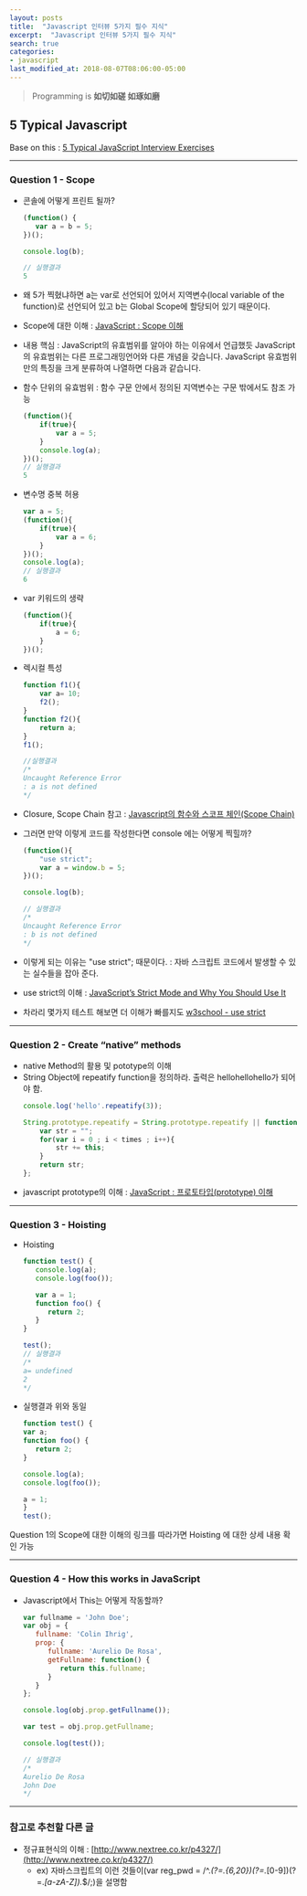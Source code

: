 ```yaml
---
layout: posts
title:  "Javascript 인터뷰 5가지 필수 지식"
excerpt:  "Javascript 인터뷰 5가지 필수 지식"
search: true
categories:
- javascript 
last_modified_at: 2018-08-07T08:06:00-05:00
---
```

>Programming is **如切如磋 如琢如磨**

## 5 Typical Javascript
Base on this : [5 Typical JavaScript Interview Exercises](https://www.sitepoint.com/5-typical-javascript-interview-exercises/)

* * *
### Question 1 - Scope
- 콘솔에 어떻게 프린트 될까?
    ```js
    (function() {
       var a = b = 5;
    })();

    console.log(b);

    // 실행결과
    5
    ```

- 왜 5가 찍혔냐하면 a는 var로 선언되어 있어서 지역변수(local variable of the function)로 선언되어 있고
b는 Global Scope에 할당되어 있기 때문이다.
- Scope에 대한 이해 : [JavaScript : Scope 이해](http://www.nextree.co.kr/p7363/)
- 내용 핵심 : JavaScript의 유효범위를 알아야 하는 이유에서 언급했듯 JavaScript의 유효범위는 다른 프로그래밍언어와 다른 개념을 갖습니다. JavaScript 유효범위만의 특징을 크게 분류하여 나열하면 다음과 같습니다.
- 함수 단위의 유효범위 : 함수 구문 안에서 정의된 지역변수는 구문 밖에서도 참조 가능
    ```js
    (function(){
        if(true){
            var a = 5;
        }
        console.log(a);
    })();
    // 실행결과
    5
    ```
- 변수명 중복 허용
    ```js
    var a = 5;
    (function(){
        if(true){
            var a = 6;
        }
    })();
    console.log(a);
    // 실행결과
    6
    ```
- var 키워드의 생략
    ```js
    (function(){
        if(true){
            a = 6;
        }
    })();
    ```
- 렉시컬 특성
    ```js
    function f1(){
        var a= 10;
        f2();
    }
    function f2(){
        return a;
    }
    f1();

    //실행결과
    /*
    Uncaught Reference Error
    : a is not defined
    */
    ```
- Closure, Scope Chain 참고 : [Javascript의 함수와 스코프 체인(Scope Chain)](http://blog.naver.com/PostView.nhn?blogId=jjoommnn&logNo=130149113595)

- 그러면 만약 이렇게 코드를 작성한다면 console 에는 어떻게 찍힐까?
    ```js
    (function(){
        "use strict";
        var a = window.b = 5;
    })();

    console.log(b);
    ```

    ```js
    // 실행결과
    /*
    Uncaught Reference Error
    : b is not defined
    */
    ```
- 이렇게 되는 이유는 "use strict"; 때문이다. : 자바 스크립트 코드에서 발생할 수 있는 실수들을 잡아 준다.
- use strict의 이해 : [JavaScript’s Strict Mode and Why You Should Use It](http://cjihrig.com/blog/javascripts-strict-mode-and-why-you-should-use-it/)<br>
- 차라리 몇가지 테스트 해보면 더 이해가 빠를지도 [w3school - use strict](https://www.w3schools.com/js/js_strict.asp)

* * *
### Question 2 - Create “native” methods
- native Method의 활용 및 pototype의 이해
- String Object에 repeatify function을 정의하라. 출력은 hellohellohello가 되어야 함.
    ```js
    console.log('hello'.repeatify(3));
    ```
    ```js
    String.prototype.repeatify = String.prototype.repeatify || function(times){
        var str = "";
        for(var i = 0 ; i < times ; i++){
            str += this;
        }
        return str;
    };
    ```
- javascript prototype의 이해 : [JavaScript : 프로토타입(prototype) 이해](http://www.nextree.co.kr/p7323/)

* * *
### Question 3 - Hoisting
- Hoisting
    ```js
    function test() {
       console.log(a);
       console.log(foo());

       var a = 1;
       function foo() {
          return 2;
       }
    }

    test();
    // 실행결과
    /*
    a= undefined
    2
    */
    ```
- 실행결과 위와 동일
    ```js
    function test() {
    var a;
    function foo() {
       return 2;
    }

    console.log(a);
    console.log(foo());

    a = 1;
    }
    test();
    ```
Question 1의 Scope에 대한 이해의 링크를 따라가면 Hoisting 에 대한 상세 내용 확인 가능

* * *
### Question 4 - How this works in JavaScript
- Javascript에서 This는 어떻게 작동할까?
    ```js
    var fullname = 'John Doe';
    var obj = {
       fullname: 'Colin Ihrig',
       prop: {
          fullname: 'Aurelio De Rosa',
          getFullname: function() {
             return this.fullname;
          }
       }
    };

    console.log(obj.prop.getFullname());

    var test = obj.prop.getFullname;

    console.log(test());

    // 실행결과
    /*
    Aurelio De Rosa
    John Doe
    */
    ```

* * *
### 참고로 추천할 다른 글
- 정규표현식의 이해 : [http://www.nextree.co.kr/p4327/](http://www.nextree.co.kr/p4327/)
    - ex) 자바스크립트의 이런 것들이(var reg_pwd = /^.*(?=.{6,20})(?=.*[0-9])(?=.*[a-zA-Z]).*$/;)을 설명함

